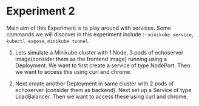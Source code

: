 # Experiment 2

Main aim of this Experiment is to play around with services. Some commands we will discover in this experiment include :- `minikube service`, `kubectl expose`, `minikube tunnel`.

1. Lets simulate a Minikube cluster with 1 Node, 3 pods of echoserver image(consider them as the frontend image) running using a Deployment. We want to first create a service of type NodePort. Then we want to access this using curl and chrome.

2. Next create another Deployment in same cluster with 2 pods of echoserver (consider them as backend). Next set up a Service of type LoadBalancer. Then we want to access these using curl and chrome.

